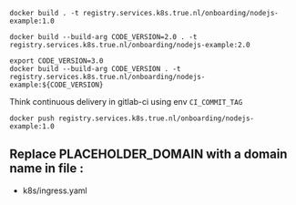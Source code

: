 ``` 
docker build . -t registry.services.k8s.true.nl/onboarding/nodejs-example:1.0
```

``` 
docker build --build-arg CODE_VERSION=2.0 . -t registry.services.k8s.true.nl/onboarding/nodejs-example:2.0
```

``` 
export CODE_VERSION=3.0
docker build --build-arg CODE_VERSION . -t registry.services.k8s.true.nl/onboarding/nodejs-example:${CODE_VERSION}
```
Think continuous delivery in gitlab-ci using env `CI_COMMIT_TAG`

``` 
docker push registry.services.k8s.true.nl/onboarding/nodejs-example:1.0
```


## Replace PLACEHOLDER_DOMAIN with a domain name in file :
- k8s/ingress.yaml
